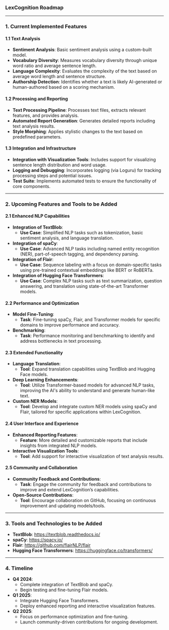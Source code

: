 ### **LexCognition Roadmap**

---

### **1. Current Implemented Features**

#### **1.1 Text Analysis**
   - **Sentiment Analysis**: Basic sentiment analysis using a custom-built model.
   - **Vocabulary Diversity**: Measures vocabulary diversity through unique word ratio and average sentence length.
   - **Language Complexity**: Evaluates the complexity of the text based on average word length and sentence structure.
   - **Authorship Detection**: Identifies whether a text is likely AI-generated or human-authored based on a scoring mechanism.

#### **1.2 Processing and Reporting**
   - **Text Processing Pipeline**: Processes text files, extracts relevant features, and provides analysis.
   - **Automated Report Generation**: Generates detailed reports including text analysis results.
   - **Style Morphing**: Applies stylistic changes to the text based on predefined parameters.

#### **1.3 Integration and Infrastructure**
   - **Integration with Visualization Tools**: Includes support for visualizing sentence length distribution and word usage.
   - **Logging and Debugging**: Incorporates logging (via Loguru) for tracking processing steps and potential issues.
   - **Test Suite**: Implements automated tests to ensure the functionality of core components.

---

### **2. Upcoming Features and Tools to be Added**

#### **2.1 Enhanced NLP Capabilities**
   - **Integration of TextBlob**:
     - **Use Case**: Simplified NLP tasks such as tokenization, basic sentiment analysis, and language translation.
   - **Integration of spaCy**:
     - **Use Case**: Advanced NLP tasks including named entity recognition (NER), part-of-speech tagging, and dependency parsing.
   - **Integration of Flair**:
     - **Use Case**: Sequence labeling with a focus on domain-specific tasks using pre-trained contextual embeddings like BERT or RoBERTa.
   - **Integration of Hugging Face Transformers**:
     - **Use Case**: Complex NLP tasks such as text summarization, question answering, and translation using state-of-the-art Transformer models.

#### **2.2 Performance and Optimization**
   - **Model Fine-Tuning**:
     - **Task**: Fine-tuning spaCy, Flair, and Transformer models for specific domains to improve performance and accuracy.
   - **Benchmarking**:
     - **Task**: Performance monitoring and benchmarking to identify and address bottlenecks in text processing.

#### **2.3 Extended Functionality**
   - **Language Translation**:
     - **Tool**: Expand translation capabilities using TextBlob and Hugging Face models.
   - **Deep Learning Enhancements**:
     - **Tool**: Utilize Transformer-based models for advanced NLP tasks, improving the AI's ability to understand and generate human-like text.
   - **Custom NER Models**:
     - **Tool**: Develop and integrate custom NER models using spaCy and Flair, tailored for specific applications within LexCognition.

#### **2.4 User Interface and Experience**
   - **Enhanced Reporting Features**:
     - **Feature**: More detailed and customizable reports that include insights from integrated NLP models.
   - **Interactive Visualization Tools**:
     - **Tool**: Add support for interactive visualization of text analysis results.

#### **2.5 Community and Collaboration**
   - **Community Feedback and Contributions**:
     - **Task**: Engage the community for feedback and contributions to improve and extend LexCognition’s capabilities.
   - **Open-Source Contributions**:
     - **Tool**: Encourage collaboration on GitHub, focusing on continuous improvement and updating models/tools.

---

### **3. Tools and Technologies to be Added**

- **TextBlob**: https://textblob.readthedocs.io/
- **spaCy**: https://spacy.io/
- **Flair**: https://github.com/flairNLP/flair
- **Hugging Face Transformers**: https://huggingface.co/transformers/

---

### **4. Timeline**

- **Q4 2024**:
  - Complete integration of TextBlob and spaCy.
  - Begin testing and fine-tuning Flair models.
- **Q1 2025**:
  - Integrate Hugging Face Transformers.
  - Deploy enhanced reporting and interactive visualization features.
- **Q2 2025**:
  - Focus on performance optimization and fine-tuning.
  - Launch community-driven contributions for ongoing development.
